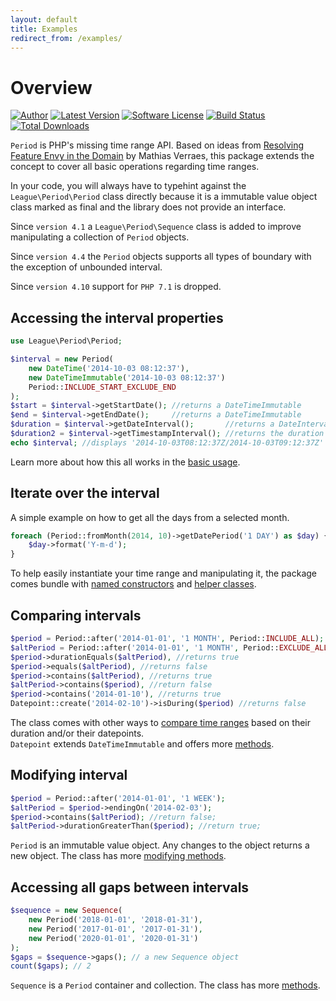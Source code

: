 ```yaml
---
layout: default
title: Examples
redirect_from: /examples/
---
```


# Overview

[![Author](//img.shields.io/badge/author-@nyamsprod-blue.svg?style=flat-square)](//twitter.com/nyamsprod)
[![Latest Version](//img.shields.io/github/release/thephpleague/period.svg?style=flat-square)](//github.com/thephpleague/period/releases)
[![Software License](//img.shields.io/badge/license-MIT-brightgreen.svg?style=flat-square)](LICENSE)
[![Build Status](//img.shields.io/travis/thephpleague/period/master.svg?style=flat-square)](//travis-ci.org/thephpleague/period)
[![Total Downloads](//img.shields.io/packagist/dt/league/period.svg?style=flat-square)](//packagist.org/packages/league/period)

`Period` is PHP's missing time range API. Based on ideas from [Resolving Feature Envy in the Domain](http://verraes.net/2014/08/resolving-feature-envy-in-the-domain/) by Mathias Verraes, this package extends the concept to cover all basic operations regarding time ranges.

<p class="message-info">In your code, you will always have to typehint against the <code>League\Period\Period</code> class directly because it is a immutable value object class marked as final and the library does not provide an interface.</p>

<p class="message-info">Since <code>version 4.1</code> a <code>League\Period\Sequence</code> class is added to improve manipulating a collection of <code>Period</code> objects.</p>

<p class="message-info">Since <code>version 4.4</code> the <code>Period</code> objects supports all types of boundary with the exception of unbounded interval.</p>

<p class="message-info">Since <code>version 4.10</code> support for <code>PHP 7.1</code> is dropped.</p>

## Accessing the interval properties

~~~php
use League\Period\Period;

$interval = new Period(
    new DateTime('2014-10-03 08:12:37'),
    new DateTimeImmutable('2014-10-03 08:12:37')
    Period::INCLUDE_START_EXCLUDE_END
);
$start = $interval->getStartDate(); //returns a DateTimeImmutable
$end = $interval->getEndDate();     //returns a DateTimeImmutable
$duration = $interval->getDateInterval();       //returns a DateInterval object
$duration2 = $interval->getTimestampInterval(); //returns the duration in seconds
echo $interval; //displays '2014-10-03T08:12:37Z/2014-10-03T09:12:37Z'
~~~

Learn more about how this all works in the [basic usage](/4.0/properties/).

## Iterate over the interval

A simple example on how to get all the days from a selected month.

~~~php
foreach (Period::fromMonth(2014, 10)->getDatePeriod('1 DAY') as $day) {
    $day->format('Y-m-d');
}
~~~

To help easily instantiate your time range and manipulating it, the package comes bundle with [named constructors](/4.0/instantiation/) and [helper classes](/4.0/definitions/#arguments).

## Comparing intervals

~~~php
$period = Period::after('2014-01-01', '1 MONTH', Period::INCLUDE_ALL);
$altPeriod = Period::after('2014-01-01', '1 MONTH', Period::EXCLUDE_ALL);
$period->durationEquals($altPeriod), //returns true
$period->equals($altPeriod), //returns false
$period->contains($altPeriod), //returns true
$altPeriod->contains($period), //return false
$period->contains('2014-01-10'), //returns true
Datepoint::create('2014-02-10')->isDuring($period) //returns false
~~~

The class comes with other ways to [compare time ranges](/4.0/comparing/) based on their duration and/or their datepoints.  
`Datepoint` extends `DateTimeImmutable` and offers more [methods](/4.0/datepoint/).


## Modifying interval

~~~php
$period = Period::after('2014-01-01', '1 WEEK');
$altPeriod = $period->endingOn('2014-02-03');
$period->contains($altPeriod); //return false;
$altPeriod->durationGreaterThan($period); //return true;
~~~

`Period` is an immutable value object. Any changes to the object returns a new object. The class has more [modifying methods](/4.0/modifying/).

## Accessing all gaps between intervals

~~~php
$sequence = new Sequence(
    new Period('2018-01-01', '2018-01-31'),
    new Period('2017-01-01', '2017-01-31'),
    new Period('2020-01-01', '2020-01-31')
);
$gaps = $sequence->gaps(); // a new Sequence object
count($gaps); // 2
~~~

`Sequence` is a `Period` container and collection. The class has more [methods](/4.0/sequence/).
